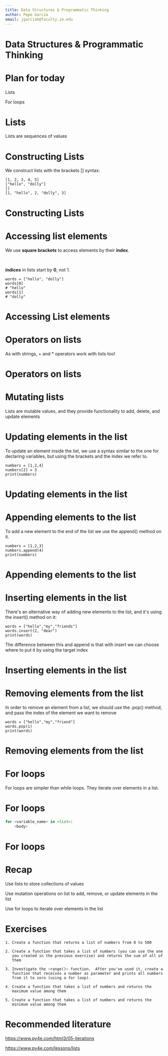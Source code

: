 ```yaml
---
title: Data Structures & Programmatic Thinking
author: Pepe García
email: jgarciah@faculty.ie.edu
---
```


Data Structures & Programmatic Thinking
=======================================


Plan for today
==============

Lists

For loops

Lists
=====

Lists are sequences of values


Constructing Lists
==================

We construct lists with the brackets \[\] syntax:

    [1, 2, 3, 4, 5]
    ["hello", "dolly"]
    []
    [1, "hello", 2, "dolly", 3]

Constructing Lists
==================

Accessing list elements
=======================

We use **square brackets** to access elements by their **index**.

 

**indices** in lists start by **0**, not 1.

    words = ["hello", "dolly"]
    words[0]
    # "hello"
    words[1]
    # "dolly"

Accessing List elements
=======================

Operators on lists
==================

As with strings, + and \* operators work with lists too!

Operators on lists
==================

Mutating lists
==============

Lists are mutable values, and they provide functionality to add, delete,
and update elements

Updating elements in the list
=============================

To update an element inside the list, we use a syntax similar to the one
for declaring variables, but using the brackets and the index we refer
to.

    numbers = [1,2,4]
    numbers[2] = 3
    print(numbers)

Updating elements in the list
=============================

Appending elements to the list
==============================

To add a new element to the end of the list we use the append() method
on it.

    numbers = [1,2,3]
    numbers.append(4)
    print(numbers)

Appending elements to the list
==============================

Inserting elements in the list
==============================

There\'s an alternative way of adding new elements to the list, and
it\'s using the insert() method on it:

    words = ["hello","my","friends"]
    words.insert(2, "dear")
    print(words)

The difference between this and append is that with insert we can choose
where to put it by using the target index

Inserting elements in the list
==============================

Removing elements from the list
===============================

In order to remove an element from a list, we should use the .pop()
method, and pass the index of the element we want to remove

    words = ["hello","my","friend"]
    words.pop(1)
    print(words)

Removing elements from the list
===============================

For loops
=========

For loops are simpler than while loops. They iterate over elements in a
list.

For loops
=========

```python
for <variable_name> in <list>:
    <body>
```

For loops
=========

Recap
=====

Use lists to store collections of values

Use mutation operations on list to add, remove, or update elements in
the list

Use for loops to iterate over elements in the list

Exercises
=========

``` {.lsl}
1. Create a function that returns a list of numbers from 0 to 500

2. Create a function that takes a list of numbers (you can use the one
   you created in the previous exercise) and returns the sum of all of
   them

3. Investigate the ~range()~ function.  After you've used it, create a
   function that receives a number as parameter and prints all numbers
   from it to zero (using a for loop).

4. Create a function that takes a list of numbers and returns the
   maximum value among them

5. Create a function that takes a list of numbers and returns the
   minimum value among them
```

Recommended literature
======================

<https://www.py4e.com/html3/05-iterations>

<https://www.py4e.com/lessons/lists>
